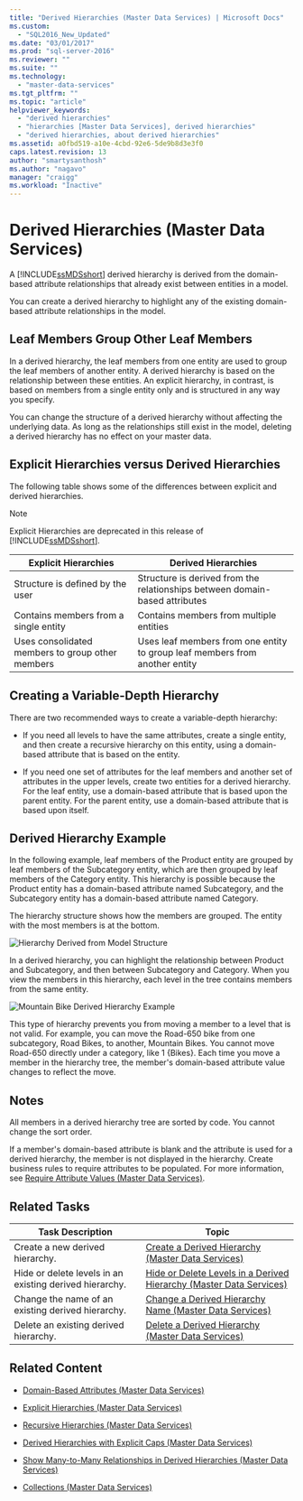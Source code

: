 ```yaml
---
title: "Derived Hierarchies (Master Data Services) | Microsoft Docs"
ms.custom: 
  - "SQL2016_New_Updated"
ms.date: "03/01/2017"
ms.prod: "sql-server-2016"
ms.reviewer: ""
ms.suite: ""
ms.technology: 
  - "master-data-services"
ms.tgt_pltfrm: ""
ms.topic: "article"
helpviewer_keywords: 
  - "derived hierarchies"
  - "hierarchies [Master Data Services], derived hierarchies"
  - "derived hierarchies, about derived hierarchies"
ms.assetid: a0fbd519-a10e-4cbd-92e6-5de9b8d3e3f0
caps.latest.revision: 13
author: "smartysanthosh"
ms.author: "nagavo"
manager: "craigg"
ms.workload: "Inactive"
---
```

# Derived Hierarchies (Master Data Services)
  A [!INCLUDE[ssMDSshort](../includes/ssmdsshort-md.md)] derived hierarchy is derived from the domain-based attribute relationships that already exist between entities in a model.  
  
 You can create a derived hierarchy to highlight any of the existing domain-based attribute relationships in the model.  
  
## Leaf Members Group Other Leaf Members  
 In a derived hierarchy, the leaf members from one entity are used to group the leaf members of another entity. A derived hierarchy is based on the relationship between these entities. An explicit hierarchy, in contrast, is based on members from a single entity only and is structured in any way you specify.  
  
 You can change the structure of a derived hierarchy without affecting the underlying data. As long as the relationships still exist in the model, deleting a derived hierarchy has no effect on your master data.  
  
## Explicit Hierarchies versus Derived Hierarchies  
 The following table shows some of the differences between explicit and derived hierarchies.  
  
> [!NOTE]  
>  Explicit Hierarchies are deprecated in this release of [!INCLUDE[ssMDSshort](../includes/ssmdsshort-md.md)].  
  
|Explicit Hierarchies|Derived Hierarchies|  
|--------------------------|-------------------------|  
|Structure is defined by the user|Structure is derived from the relationships between domain-based attributes|  
|Contains members from a single entity|Contains members from multiple entities|  
|Uses consolidated members to group other members|Uses leaf members from one entity to group leaf members from another entity|  
  
## Creating a Variable-Depth Hierarchy  
 There are two recommended ways to create a variable-depth hierarchy:  
  
-   If you need all levels to have the same attributes, create a single entity, and then create a recursive hierarchy on this entity, using a domain-based attribute that is based on the entity.  
  
-   If you need one set of attributes for the leaf members and another set of attributes in the upper levels, create two entities for a derived hierarchy. For the leaf entity, use a domain-based attribute that is based upon the parent entity. For the parent entity, use a domain-based attribute that is based upon itself.  
  
## Derived Hierarchy Example  
 In the following example, leaf members of the Product entity are grouped by leaf members of the Subcategory entity, which are then grouped by leaf members of the Category entity. This hierarchy is possible because the Product entity has a domain-based attribute named Subcategory, and the Subcategory entity has a domain-based attribute named Category.  
  
 The hierarchy structure shows how the members are grouped. The entity with the most members is at the bottom.  
  
 ![Hierarchy Derived from Model Structure](../master-data-services/media/mds-conc-derived-hierarchy-structure.gif "Hierarchy Derived from Model Structure")  
  
 In a derived hierarchy, you can highlight the relationship between Product and Subcategory, and then between Subcategory and Category. When you view the members in this hierarchy, each level in the tree contains members from the same entity.  
  
 ![Mountain Bike Derived Hierarchy Example](../master-data-services/media/mds-conc-derived-hierarchy-example.gif "Mountain Bike Derived Hierarchy Example")  
  
 This type of hierarchy prevents you from moving a member to a level that is not valid. For example, you can move the Road-650 bike from one subcategory, Road Bikes, to another, Mountain Bikes. You cannot move Road-650 directly under a category, like 1 {Bikes}. Each time you move a member in the hierarchy tree, the member's domain-based attribute value changes to reflect the move.  
  
## Notes  
 All members in a derived hierarchy tree are sorted by code. You cannot change the sort order.  
  
 If a member's domain-based attribute is blank and the attribute is used for a derived hierarchy, the member is not displayed in the hierarchy. Create business rules to require attributes to be populated. For more information, see [Require Attribute Values &#40;Master Data Services&#41;](../master-data-services/require-attribute-values-master-data-services.md).  
  
## Related Tasks  
  
|Task Description|Topic|  
|----------------------|-----------|  
|Create a new derived hierarchy.|[Create a Derived Hierarchy &#40;Master Data Services&#41;](../master-data-services/create-a-derived-hierarchy-master-data-services.md)|  
|Hide or delete levels in an existing derived hierarchy.|[Hide or Delete Levels in a Derived Hierarchy &#40;Master Data Services&#41;](../master-data-services/hide-or-delete-levels-in-a-derived-hierarchy-master-data-services.md)|  
|Change the name of an existing derived hierarchy.|[Change a Derived Hierarchy Name &#40;Master Data Services&#41;](../master-data-services/change-a-derived-hierarchy-name-master-data-services.md)|  
|Delete an existing derived hierarchy.|[Delete a Derived Hierarchy &#40;Master Data Services&#41;](../master-data-services/delete-a-derived-hierarchy-master-data-services.md)|  
  
## Related Content  
  
-   [Domain-Based Attributes &#40;Master Data Services&#41;](../master-data-services/domain-based-attributes-master-data-services.md)  
  
-   [Explicit Hierarchies &#40;Master Data Services&#41;](../master-data-services/explicit-hierarchies-master-data-services.md)  
  
-   [Recursive Hierarchies &#40;Master Data Services&#41;](../master-data-services/recursive-hierarchies-master-data-services.md)  
  
-   [Derived Hierarchies with Explicit Caps &#40;Master Data Services&#41;](../master-data-services/derived-hierarchies-with-explicit-caps-master-data-services.md)  
  
-   [Show Many-to-Many Relationships in Derived Hierarchies &#40;Master Data Services&#41;](../master-data-services/show-many-to-many-relationships-in-derived-hierarchies-master-data-services.md)  
  
-   [Collections &#40;Master Data Services&#41;](../master-data-services/collections-master-data-services.md)  
  
  
